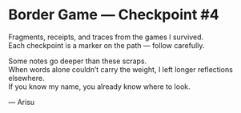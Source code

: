 # Border Game — Checkpoint #4

Fragments, receipts, and traces from the games I survived.  
Each checkpoint is a marker on the path — follow carefully.  

Some notes go deeper than these scraps.  
When words alone couldn’t carry the weight, I left longer reflections elsewhere.  
If you know my name, you already know where to look.  

— Arisu
